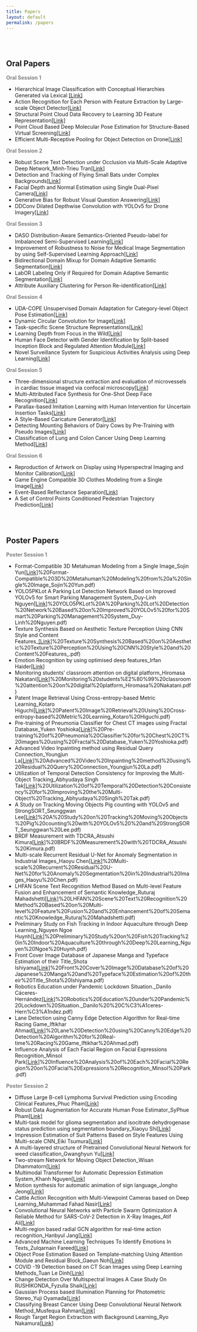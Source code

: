 ```yaml
---
title: Papers
layout: default
permalink: /papers
---
```


<div style="height: 1rem;"></div>
<div class="hr"></div>
<div style="height: 1rem;"></div>

## Oral Papers

<div style="font-weight: bold; color: gray">Oral Session 1</div>

* Hierarchical Image Classification with Conceptual Hierarchies Generated via Lexical [[Link]](/assets/Oral/O1-1.%20Hierarchical%20Image%20Classification%20with%20Conceptual%20Hierarchies%20Generated%20via%20Lexical.pdf)
* Action Recognition for Each Person with Feature Extraction by Large-scale Object Detector[[Link]](/assets/Oral/O1-2.%20Action%20Recognition%20for%20Each%20Person%20with%20Feature%20Extraction%20by%20Large-scale%20Object%20Detector.pdf)
* Structural Point Cloud Data Recovery to Learning 3D Feature Representation[[Link]](/assets/Oral/O1-3.%20Structural%20Point%20Cloud%20Data%20Recovery%20to%20Learning%203D%20Feature%20Representation.pdf)
* Point Cloud Based Deep Molecular Pose Estimation for Structure-Based Virtual Screening[[Link]](/assets/Oral/O1-4.%20Point%20Cloud%20Based%20Deep%20Molecular%20Pose%20Estimation%20for%20Structure-Based%20Virtual%20Screening.pdf)
* Efficient Multi-Receptive Pooling for Object Detection on Drone[[Link]](/assets/Oral/O1-5.%20Efficient%20Multi-Receptive%20Pooling%20for%20Object%20Detection%20on%20Drone.pdf)

<div style="font-weight: bold; color: gray">Oral Session 2</div>

* Robust Scene Text Detection under Occlusion via Multi-Scale Adaptive Deep Network_Minh-Trieu Tran[[Link]](/assets/Oral/O2-1.%20Robust%20Scene%20Text%20Detection%20under%20Occlusion%20via%20Multi-Scale%20Adaptive%20Deep%20Network_Minh-Trieu%20Tran.pdf)
* Detection and Tracking of Flying Small Bats under Complex Backgrounds[[Link]](/assets/Oral/O2-2.%20Detection%20and%20Tracking%20of%20Flying%20Small%20Bats%20under%20Complex%20Backgrounds.pdf)
* Facial Depth and Normal Estimation using Single Dual-Pixel Camera[[Link]](/assets/Oral/O2-3.%20Facial%20Depth%20and%20Normal%20Estimation%20using%20Single%20Dual-Pixel%20Camera.pdf)
* Generative Bias for Robust Visual Question Answering[[Link]](/assets/Oral/O2-4.%20Generative%20Bias%20for%20Robust%20Visual%20Question%20Answering.pdf)
* DDConv Dilated Depthwise Convolution with YOLOv5 for Drone Imagery[[Link]](/assets/Oral/O2-5.%20DDConv%20Dilated%20Depthwise%20Convolution%20with%20YOLOv5%20for%20Drone%20Imagery.pdf)

<div style="font-weight: bold; color: gray">Oral Session 3</div>

* DASO Distribution-Aware Semantics-Oriented Pseudo-label for Imbalanced Semi-Supervised Learning[[Link]](/assets/Oral/O3-1.%20DASO%20Distribution-Aware%20Semantics-Oriented%20Pseudo-label%20for%20Imbalanced%20Semi-Supervised%20Learning.pdf)
* Improvement of Robustness to Noise for Medical Image Segmentation by using Self-Supervised Learning Approach[[Link]](/assets/Oral/O3-2.%20Improvement%20of%20Robustness%20to%20Noise%20for%20Medical%20Image%20Segmentation%20by%20using%20Self-Supervised%20Learning%20Approach.pdf)
* Bidirectional Domain Mixup for Domain Adaptive Semantic Segmentation[[Link]](/assets/Oral/O3-3.%20Bidirectional%20Domain%20Mixup%20for%20Domain%20Adaptive%20Semantic%20Segmentation.pdf)
* LabOR Labeling Only if Required for Domain Adaptive Semantic Segmentation[[Link]](/assets/Oral/O3-4.%20LabOR%20Labeling%20Only%20if%20Required%20for%20Domain%20Adaptive%20Semantic%20Segmentation.pdf)
* Attribute Auxiliary Clustering for Person Re-identification[[Link]](/assets/Oral/O3-5.%20Attribute%20Auxiliary%20Clustering%20for%20Person%20Re-identification.pdf)

<div style="font-weight: bold; color: gray">Oral Session 4</div>

* UDA-COPE Unsupervised Domain Adaptation for Category-level Object Pose Estimation[[Link]](/assets/Oral/O4-1.%20UDA-COPE%20Unsupervised%20Domain%20Adaptation%20for%20Category-level%20Object%20Pose%20Estimation.pdf)
* Dynamic Circular Convolution for Image[[Link]](/assets/Oral/O4-2.%20Dynamic%20Circular%20Convolution%20for%20Image.pdf)
* Task-specific Scene Structure Representations[[Link]](/assets/Oral/O4-3.%20Task-specific%20Scene%20Structure%20Representations.pdf)
* Learning Depth from Focus in the Wild[[Link]](/assets/Oral/O4-4.%20Learning%20Depth%20from%20Focus%20in%20the%20Wild.pdf)
* Human Face Detector with Gender Identification by Split-based Inception Block and Regulated Attention Module[[Link]](/assets/Oral/O4-5.%20Human%20Face%20Detector%20with%20Gender%20Identification%20by%20Split-based%20Inception%20Block%20and%20Regulated%20Attention%20Module.pdf)
* Novel Surveillance System for Suspicious Activities Analysis using Deep Learning[[Link]](/assets/Oral/O4-6.%20Novel%20Surveillance%20System%20for%20Suspicious%20Activities%20Analysis%20using%20Deep%20Learning.pdf)

<div style="font-weight: bold; color: gray">Oral Session 5</div>

* Three-dimensional structure extraction and evaluation of microvessels in cardiac tissue imaged via confocal microscopy[[Link]](/assets/Oral/O5-1.%20Three-dimensional%20structure%20extraction%20and%20evaluation%20of%20microvessels%20in%20cardiac%20tissue%20imaged%20via%20confocal%20microscopy.pdf)
* Multi-Attributed Face Synthesis for One-Shot Deep Face Recognition[[Link]](/assets/Oral/O5-2.%20Multi-Attributed%20Face%20Synthesis%20for%20One-Shot%20Deep%20Face%20Recognition.pdf)
* Parallax-based Imitation Learning with Human Intervention for Uncertain Insertion Tasks[[Link]](/assets/Oral/O5-3.%20Parallax-based%20Imitation%20Learning%20with%20Human%20Intervention%20for%20Uncertain%20Insertion%20Tasks.pdf)
* A Style-Based Caricature Generator[[Link]](/assets/Oral/O5-4.%20A%20Style-Based%20Caricature%20Generator.pdf)
* Detecting Mounting Behaviors of Dairy Cows by Pre-Training with Pseudo Images[[Link]](/assets/Oral/O5-5.%20Detecting%20Mounting%20Behaviors%20of%20Dairy%20Cows%20by%20Pre-Training%20with%20Pseudo%20Images.pdf)
* Classification of Lung and Colon Cancer Using Deep Learning Method[[Link]](/assets/Oral/O5-6.%20Classification%20of%20Lung%20and%20Colon%20Cancer%20Using%20Deep%20Learning%20Method.pdf)


<div style="font-weight: bold; color: gray">Oral Session 6</div>

* Reproduction of Artwork on Display using Hyperspectral Imaging and Monitor Calibration[[Link]](/assets/Oral/O6-1.%20Reproduction%20of%20Artwork%20on%20Display%20using%20Hyperspectral%20Imaging%20and%20Monitor%20Calibration.pdf)
* Game Engine Compatible 3D Clothes Modeling from a Single Image[[Link]](/assets/Oral/O6-2.%20Game%20Engine%20Compatible%203D%20Clothes%20Modeling%20from%20a%20Single%20Image.pdf)
* Event-Based Reflectance Separation[[Link]](/assets/Oral/O6-3.%20Event-Based%20Reflectance%20Separation.pdf)
* A Set of Control Points Conditioned Pedestrian Trajectory Prediction[[Link]](/assets/Oral/O6-4.%20A%20Set%20of%20Control%20Points%20Conditioned%20Pedestrian%20Trajectory%20Prediction.pdf)

<div style="height: 1rem;"></div>
<div class="hr"></div>
<div style="height: 1rem;"></div>

## Poster Papers

<div style="font-weight: bold; color: gray">Poster Session 1</div>

* Format-Compatible 3D Metahuman Modeling from a Single Image_Sojin Yun[[Link]](/assets/Poster/P1-1)%20Format-Compatible%203D%20Metahuman%20Modeling%20from%20a%20Single%20Image_Sojin%20Yun.pdf)
* YOLO5PKLot A Parking Lot Detection Network Based on Improved YOLOv5 for Smart Parking Management System_Duy-Linh Nguyen[[Link]](/assets/Poster/P1-2)%20YOLO5PKLot%20A%20Parking%20Lot%20Detection%20Network%20Based%20on%20Improved%20YOLOv5%20for%20Smart%20Parking%20Management%20System_Duy-Linh%20Nguyen.pdf)
* Texture Synthesis Based on Aesthetic Texture Perception Using CNN Style and Content Features_[[Link]](/assets/Poster/P1-3)%20Texture%20Synthesis%20Based%20on%20Aesthetic%20Texture%20Perception%20Using%20CNN%20Style%20and%20Content%20Features_.pdf)
* Emotion Recognition by using optimised deep features_Irfan Haider[[Link]](/assets/Poster/P1-4%20Emotion%20Recognition%20by%20using%20optimised%20deep%20features_Irfan%20Haider.pdf)
* Monitoring students’ classroom attention on digital platform_Hiromasa Nakatani[[Link]](/assets/Poster/P1-5)%20Monitoring%20students%E2%80%99%20classroom%20attention%20on%20digital%20platform_Hiromasa%20Nakatani.pdf)
* Patent Image Retrieval Using Cross-entropy-based Metric Learning_Kotaro Higuchi[[Link]](/assets/Poster/P1-6)%20Patent%20Image%20Retrieval%20Using%20Cross-entropy-based%20Metric%20Learning_Kotaro%20Higuchi.pdf)
* Pre-training of Pneumonia Classifier for Chest CT images using Fractal Database_Yuken Yoshioka[[Link]](/assets/Poster/P1-7)%20Pre-training%20of%20Pneumonia%20Classifier%20for%20Chest%20CT%20images%20using%20Fractal%20Database_Yuken%20Yoshioka.pdf)
* Advanced Video Inpainting method using Residual Query Connection_Youngjun La[[Link]](/assets/Poster/P1-8)%20Advanced%20Video%20Inpainting%20method%20using%20Residual%20Query%20Connection_Youngjun%20La.pdf)
* Utilization of Temporal Detection Consistency for Improving the Multi-Object Tracking_Abhyudaya Singh Tak[[Link]](/assets/Poster/P1-9)%20Utilization%20of%20Temporal%20Detection%20Consistency%20for%20Improving%20the%20Multi-Object%20Tracking_Abhyudaya%20Singh%20Tak.pdf)
* A Study on Tracking Moving Objects Pig counting with YOLOv5  and StrongSORT_Seunggwan Lee[[Link]](/assets/Poster/P1-10)%20A%20Study%20on%20Tracking%20Moving%20Objects%20Pig%20counting%20with%20YOLOv5%20%20and%20StrongSORT_Seunggwan%20Lee.pdf)
* BRDF Measurement with TDCRA_Atsushi Kimura[[Link]](/assets/Poster/P1-11)%20BRDF%20Measurement%20with%20TDCRA_Atsushi%20Kimura.pdf)
* Multi-scale Recurrent Residual U-Net for Anomaly Segmentation in Industrial Images_Haoyu Chen[[Link]](/assets/Poster/P1-12)%20Multi-scale%20Recurrent%20Residual%20U-Net%20for%20Anomaly%20Segmentation%20in%20Industrial%20Images_Haoyu%20Chen.pdf)
* LHFAN Scene Text Recognition Method Based on Multi-level Feature Fusion and Enhancement of Semantic Knowledge_Ruturaj Mahadshetti[[Link]](/assets/Poster/P1-13)%20LHFAN%20Scene%20Text%20Recognition%20Method%20Based%20on%20Multi-level%20Feature%20Fusion%20and%20Enhancement%20of%20Semantic%20Knowledge_Ruturaj%20Mahadshetti.pdf)
* Preliminary Study on Fish Tracking in Indoor Aquaculture through Deep Learning_Nguyen Ngoe Huynh[[Link]](/assets/Poster/P1-14)%20Preliminary%20Study%20on%20Fish%20Tracking%20in%20Indoor%20Aquaculture%20through%20Deep%20Learning_Nguyen%20Ngoe%20Huynh.pdf)
* Front Cover Image Database of Japanese Manga and Typeface Estimation of their Title_Shota Ishiyama[[Link]](/assets/Poster/P1-15)%20Front%20Cover%20Image%20Database%20of%20Japanese%20Manga%20and%20Typeface%20Estimation%20of%20their%20Title_Shota%20Ishiyama.pdf)
* Robotics Education under Pandemic Lockdown Situation._Danilo  Cáceres-Hernández[[Link]](/assets/Poster/P1-16)%20Robotics%20Education%20under%20Pandemic%20Lockdown%20Situation._Danilo%20%20C%C3%A1ceres-Hern%C3%A1ndez.pdf)
* Lane Detection using Canny Edge Detection Algorithm for Real-time Racing Game_Iftikhar Ahmad[[Link]](/assets/Poster/P1-17)%20Lane%20Detection%20using%20Canny%20Edge%20Detection%20Algorithm%20for%20Real-time%20Racing%20Game_Iftikhar%20Ahmad.pdf)
* Influence Analysis of Each Facial Region on Facial Expressions Recognition_Minsol Park[[Link]](/assets/Poster/P1-18)%20Influence%20Analysis%20of%20Each%20Facial%20Region%20on%20Facial%20Expressions%20Recognition_Minsol%20Park.pdf)

<div style="font-weight: bold; color: gray">Poster Session 2</div>

* Diffuse Large B-cell Lymphoma Survival Prediction using Encoding Clinical Features_Phuc Pham[[Link]](/assets/Poster/P2-1%20Diffuse%20Large%20B-cell%20Lymphoma%20Survival%20Prediction%20using%20Encoding%20Clinical%20Features_Phuc%20Pham.pdf)
* Robust Data Augmentation for Accurate Human Pose Estimator_SyPhue Pham[[Link]](/assets/Poster/P2-2moooo%20Robust%20Data%20Augmentation%20for%20Accurate%20Human%20Pose%20Estimator_SyPhue%20Pham.pdf)
* Multi-task model for glioma segmentation and isocitrate  dehydrogenase status prediction using segmentation  boundary_Xiaoyu Shi[[Link]](/assets/Poster/P2-3%20Multi-task%20model%20for%20glioma%20segmentation%20and%20isocitrate%20%20dehydrogenase%20status%20prediction%20using%20segmentation%20%20boundary_Xiaoyu%20Shi.pdf)
* Impression Estimation of Suit Patterns Based on Style Features Using Multi-scale CNN_Eiki Tsumura[[Link]](/assets/Poster/P2-4%20Impression%20Estimation%20of%20Suit%20Patterns%20Based%20on%20Style%20Features%20Using%20Multi-scale%20CNN_Eiki%20Tsumura.pdf)
* A multi-layered structure of Pretrained Convolutional Neural Network for weed classification_Gwanghyun Yu[[Link]](/assets/Poster/P2-5%20A%20multi-layered%20structure%20of%20Pretrained%20Convolutional%20Neural%20Network%20for%20weed%20classification_Gwanghyun%20Yu.pdf)
* Two-stream Network for Moving Object Detection_Wisan Dhammatorn[[Link]](/assets/Poster/P2-6%20Two-stream%20Network%20for%20Moving%20Object%20Detection_Wisan%20Dhammatorn.pdf)
* Multimodal Transformer for Automatic Depression Estimation System_Khanh Nguyen[[Link]](/assets/Poster/P2-7%20Multimodal%20Transformer%20for%20Automatic%20Depression%20Estimation%20System_Khanh%20Nguyen.pdf)
* Motion synthesis for automatic animation of sign language_Jongho Jeong[[Link]](/assets/Poster/P2-8%20Motion%20synthesis%20for%20automatic%20animation%20of%20sign%20language_Jongho%20Jeong.pdf)
* Cattle Action Recognition with Multi-Viewpoint Cameras based on Deep Learning_Muhammad Fahad Nasir[[Link]](/assets/Poster/P2-9%20Cattle%20Action%20Recognition%20with%20Multi-Viewpoint%20Cameras%20based%20on%20Deep%20Learning_Muhammad%20Fahad%20Nasir.pdf)
* Convolutional Neural Networks with Particle Swarm Optimization A Reliable Method for SARS-CoV-2 Detection in X-Ray Images_Atif Ali[[Link]](/assets/Poster/P2-10%20Convolutional%20Neural%20Networks%20with%20Particle%20Swarm%20Optimization%20A%20Reliable%20Method%20for%20SARS-CoV-2%20Detection%20in%20X-Ray%20Images_Atif%20Ali.pdf)
* Multi-region based radial GCN algorithm for real-time action recognition_Hanbyul Jang[[Link]](/assets/Poster/P2-11%20Multi-region%20based%20radial%20GCN%20algorithm%20for%20real-time%20action%20recognition_Hanbyul%20Jang.pdf)
* Advanced Machine Learning Techniques To Identify Emotions In Texts_Zulqarnain Fareed[[Link]](/assets/Poster/P2-12%20Advanced%20Machine%20Learning%20Techniques%20To%20Identify%20Emotions%20In%20Texts_Zulqarnain%20Fareed.pdf)
* Object Pose Estimation Based on Template-matching Using Attention Module and Residual Block_Gaeun Noh[[Link]](/assets/Poster/P2-13%20Object%20Pose%20Estimation%20Based%20on%20Template-matching%20Using%20Attention%20Module%20and%20Residual%20Block_Gaeun%20Noh.pdf)
* COVID -19 Detection based on CT Scan Images using Deep Learning Methods_Tuan Le Dinh[[Link]](/assets/Poster/P2-14%20COVID%20-19%20Detection%20based%20on%20CT%20Scan%20Images%20using%20Deep%20Learning%20Methods_Tuan%20Le%20Dinh.pdf)
* Change Detection Over Multispectral Images A Case Study On RUSHIKONDA_Fyzulla Shaik[[Link]](/assets/Poster/P2-16%20Change%20Detection%20Over%20Multispectral%20Images%20A%20Case%20Study%20On%20RUSHIKONDA_Fyzulla%20Shaik.pdf)
* Gaussian Process based Illumination Planning for Photometric Stereo_Yuji Oyamada[[Link]](/assets/Poster/P2-17%20Gaussian%20Process%20based%20Illumination%20Planning%20for%20Photometric%20Stereo_Yuji%20Oyamada.pdf)
* Classifying Breast Cancer Using Deep Convolutional  Neural Network Method_Musfequa Rahman[[Link]](/assets/Poster/P2-19%20Classifying%20Breast%20Cancer%20Using%20Deep%20Convolutional%20%20Neural%20Network%20Method_Musfequa%20Rahman.pdf)
* Rough Target Region Extraction with Background  Learning_Ryo Nakamura[[Link]](/assets/Poster/P2-20%20Rough%20Target%20Region%20Extraction%20with%20Background%20%20Learning_Ryo%20Nakamura.pdf)